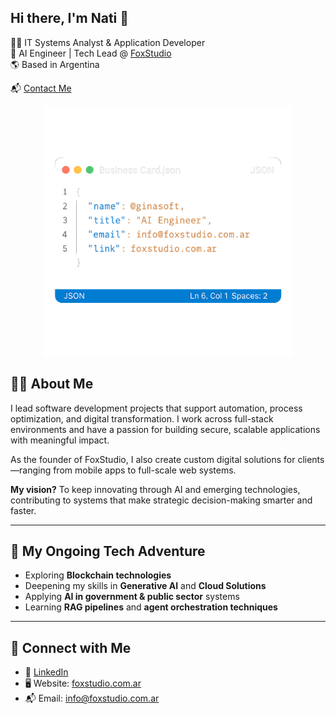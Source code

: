 ## Hi there, I'm Nati 👋

👩‍💻  IT Systems Analyst & Application Developer <br> 
🧠 AI Engineer | Tech Lead @ [FoxStudio](https://foxstudio.com.ar) <br>
🌎 Based in Argentina 

📬  [Contact Me](#connect-with-me)
<p align="center">
  <img src="https://raw.githubusercontent.com/ginasoft/ginasoft/main/business-card.png" alt="Business Card" width="400"/>
</p>

## 👩‍💻 About Me

I lead software development projects that support automation, process optimization, and digital transformation. I work across full-stack environments and have a passion for building secure, scalable applications with meaningful impact.

As the founder of FoxStudio, I also create custom digital solutions for clients—ranging from mobile apps to full-scale web systems.

**My vision?** To keep innovating through AI and emerging technologies, contributing to systems that make strategic decision-making smarter and faster.

---

## 🔮 My Ongoing Tech Adventure

- Exploring **Blockchain technologies**
- Deepening my skills in **Generative AI** and **Cloud Solutions**  
- Applying **AI in government & public sector** systems  
- Learning **RAG pipelines** and **agent orchestration techniques**  

---
<a name="connect-with-me"></a>
## 🔗 Connect with Me

- 💼 [LinkedIn](https://www.linkedin.com/in/nataliacuellas)  
- 🖥️ Website: [foxstudio.com.ar](https://foxstudio.com.ar)  
- 📬 Email: info@foxstudio.com.ar  

<!--
**ginasoft/ginasoft** is a ✨ _special_ ✨ repository because its `README.md` (this file) appears on your GitHub profile.

Here are some ideas to get you started:

- 🔭 I’m currently working on ...
- 🌱 I’m currently learning ...
- 👯 I’m looking to collaborate on ...
- 🤔 I’m looking for help with ...
- 💬 Ask me about ...
- 📫 How to reach me: ...
- 😄 Pronouns: ...
- ⚡ Fun fact: ...
-->
